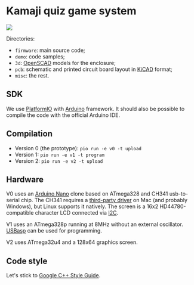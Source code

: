 # Kamaji quiz game system

![](https://github.com/iley/kamaji/workflows/CI/badge.svg)

Directories:

* `firmware`: main source code;
* `demo`: code samples;
* `3d`: [OpenSCAD](http://www.openscad.org/) models for the enclosure;
* `pcb`: schematic and printed circuit board layout in [KiCAD](http://kicad-pcb.org/) format;
* `misc`: the rest.

## SDK

We use [PlatformIO](http://platformio.org) with
[Arduino](http://platformio.org/frameworks/arduino) framework. It should also
be possible to compile the code with the official Arduino IDE.

## Compilation

* Version 0 (the prototype): `pio run -e v0 -t upload`
* Version 1: `pio run -e v1 -t program`
* Version 2: `pio run -e v2 -t upload`

## Hardware

V0 uses an [Arduino Nano](https://store.arduino.cc/arduino-nano) clone based on
ATmega328 and CH341 usb-to-serial chip. The CH341 requires a [third-party
driver](https://blog.sengotta.net/signed-mac-os-driver-for-winchiphead-ch340-serial-bridge/)
on Mac (and probably Windows), but Linux supports it natively. The screen is a
16x2 HD44780-compatible character LCD connected via
[I2C](https://en.wikipedia.org/wiki/I%C2%B2C).

V1 uses an ATmega328p running at 8MHz without an external oscillator.
[USBasp](http://www.fischl.de/usbasp/) can be used for programming.

V2 uses ATmega32u4 and a 128x64 graphics screen.


## Code style

Let's stick to [Google C++ Style Guide](https://google.github.io/styleguide/cppguide.html).

